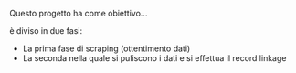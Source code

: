Questo progetto ha come obiettivo...





è diviso in due fasi:
  - La prima fase di scraping (ottentimento dati)
  - La seconda nella quale si puliscono i dati e si effettua il record linkage
